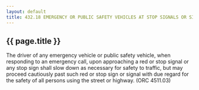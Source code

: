 ---
layout: default 
title: 432.18 EMERGENCY OR PUBLIC SAFETY VEHICLES AT STOP SIGNALS OR SIGNS.---

{{ page.title }}
----------------

The driver of any emergency vehicle or public safety vehicle, when
responding to an emergency call, upon approaching a red or stop signal
or any stop sign shall slow down as necessary for safety to traffic, but
may proceed cautiously past such red or stop sign or signal with due
regard for the safety of all persons using the street or highway. (ORC
4511.03)
